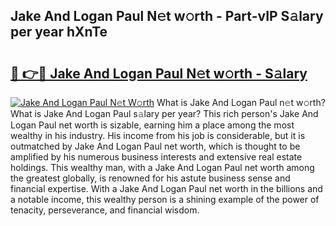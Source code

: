 ## Jake And Logan Paul N𝚎t w𝚘rth - Part-vIP S𝚊lary per year hXnTe

# <h2><a href="http://gc01jr2.nevu.top/?p=Jake+And+Logan+Paul">🔗 👉🔴 Jake And Logan Paul N𝚎t w𝚘rth - S𝚊lary</a></h2>

[![Jake And Logan Paul N𝚎t W𝚘rth](https://i.imgur.com/Oavwk0R.jpeg)](http://gc01jr2.nevu.top/?p=Jake+And+Logan+Paul)
What is Jake And Logan Paul n𝚎t w𝚘rth? What is Jake And Logan Paul s𝚊lary per year?
This rich person's Jake And Logan Paul net worth is sizable, earning him a place among the most wealthy in his industry. His income from his job is considerable, but it is outmatched by Jake And Logan Paul net worth, which is thought to be amplified by his numerous business interests and extensive real estate holdings. This wealthy man, with a Jake And Logan Paul net worth among the greatest globally, is renowned for his astute business sense and financial expertise. With a Jake And Logan Paul net worth in the billions and a notable income, this wealthy person is a shining example of the power of tenacity, perseverance, and financial wisdom.
